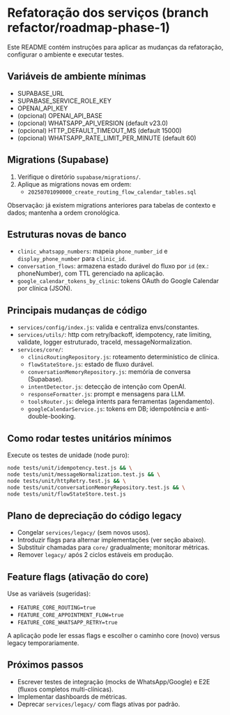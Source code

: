 # Refatoração dos serviços (branch refactor/roadmap-phase-1)

Este README contém instruções para aplicar as mudanças da refatoração, configurar o ambiente e executar testes.

## Variáveis de ambiente mínimas

- SUPABASE_URL
- SUPABASE_SERVICE_ROLE_KEY
- OPENAI_API_KEY
- (opcional) OPENAI_API_BASE
- (opcional) WHATSAPP_API_VERSION (default v23.0)
- (opcional) HTTP_DEFAULT_TIMEOUT_MS (default 15000)
- (opcional) WHATSAPP_RATE_LIMIT_PER_MINUTE (default 60)

## Migrations (Supabase)

1) Verifique o diretório `supabase/migrations/`.
2) Aplique as migrations novas em ordem:
   - `20250701090000_create_routing_flow_calendar_tables.sql`

Observação: já existem migrations anteriores para tabelas de contexto e dados; mantenha a ordem cronológica.

## Estruturas novas de banco

- `clinic_whatsapp_numbers`: mapeia `phone_number_id` e `display_phone_number` para `clinic_id`.
- `conversation_flows`: armazena estado durável do fluxo por `id` (ex.: phoneNumber), com TTL gerenciado na aplicação.
- `google_calendar_tokens_by_clinic`: tokens OAuth do Google Calendar por clínica (JSON).

## Principais mudanças de código

- `services/config/index.js`: valida e centraliza envs/constantes.
- `services/utils/`: http com retry/backoff, idempotency, rate limiting, validate, logger estruturado, traceId, messageNormalization.
- `services/core/`: 
  - `clinicRoutingRepository.js`: roteamento determinístico de clínica.
  - `flowStateStore.js`: estado de fluxo durável.
  - `conversationMemoryRepository.js`: memória de conversa (Supabase).
  - `intentDetector.js`: detecção de intenção com OpenAI.
  - `responseFormatter.js`: prompt e mensagens para LLM.
  - `toolsRouter.js`: delega intents para ferramentas (agendamento).
  - `googleCalendarService.js`: tokens em DB; idempotência e anti-double-booking.

## Como rodar testes unitários mínimos

Execute os testes de unidade (node puro):

```bash
node tests/unit/idempotency.test.js && \
node tests/unit/messageNormalization.test.js && \
node tests/unit/httpRetry.test.js && \
node tests/unit/conversationMemoryRepository.test.js && \
node tests/unit/flowStateStore.test.js
```

## Plano de depreciação do código legacy

- Congelar `services/legacy/` (sem novos usos).
- Introduzir flags para alternar implementações (ver seção abaixo).
- Substituir chamadas para `core/` gradualmente; monitorar métricas.
- Remover `legacy/` após 2 ciclos estáveis em produção.

## Feature flags (ativação do core)

Use as variáveis (sugeridas):
- `FEATURE_CORE_ROUTING=true`
- `FEATURE_CORE_APPOINTMENT_FLOW=true`
- `FEATURE_CORE_WHATSAPP_RETRY=true`

A aplicação pode ler essas flags e escolher o caminho core (novo) versus legacy temporariamente.

## Próximos passos

- Escrever testes de integração (mocks de WhatsApp/Google) e E2E (fluxos completos multi-clínicas).
- Implementar dashboards de métricas.
- Deprecar `services/legacy/` com flags ativas por padrão.
